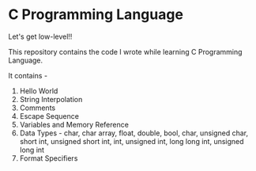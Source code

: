 # C Programming Language

Let's get low-level!!

This repository contains the code I wrote while learning C Programming Language.

It contains -

1. Hello World
2. String Interpolation
3. Comments
4. Escape Sequence
5. Variables and Memory Reference
6. Data Types - char, char array, float, double, bool, char, unsigned char, short int, unsigned short int, int, unsigned int, long long int, unsigned long int
7. Format Specifiers
